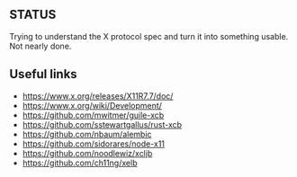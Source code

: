 ## STATUS
Trying to understand the X protocol spec and turn it into something usable.
Not nearly done.


## Useful links
* https://www.x.org/releases/X11R7.7/doc/
* https://www.x.org/wiki/Development/
* https://github.com/mwitmer/guile-xcb
* https://github.com/sstewartgallus/rust-xcb
* https://github.com/nbaum/alembic
* https://github.com/sidorares/node-x11
* https://github.com/noodlewiz/xcljb
* https://github.com/ch11ng/xelb
